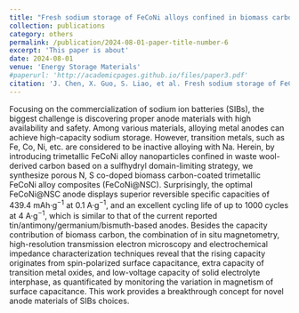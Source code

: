 ```yaml
---
title: "Fresh sodium storage of FeCoNi alloys confined in biomass carbon revealed by operando magnetometry"
collection: publications
category: others
permalink: /publication/2024-08-01-paper-title-number-6
excerpt: 'This paper is about'
date: 2024-08-01
venue: 'Energy Storage Materials'
#paperurl: 'http://academicpages.github.io/files/paper3.pdf'
citation: 'J. Chen, X. Guo, S. Liao, et al. Fresh sodium storage of FeCoNi alloys confined in biomass carbon revealed by operando magnetometry, Energy Storage Materials, 2024, 71, 103600.'
---
```

Focusing on the commercialization of sodium ion batteries (SIBs), the biggest challenge is discovering proper anode materials with high availability and safety. Among various materials, alloying metal anodes can achieve high-capacity sodium storage. However, transition metals, such as Fe, Co, Ni, etc. are considered to be inactive alloying with Na. Herein, by introducing trimetallic FeCoNi alloy nanoparticles confined in waste wool-derived carbon based on a sulfhydryl domain-limiting strategy, we synthesize porous N, S co-doped biomass carbon-coated trimetallic FeCoNi alloy composites (FeCoNi@NSC). Surprisingly, the optimal FeCoNi@NSC anode displays superior reversible specific capacities of 439.4 mAh·g<sup>−1</sup> at 0.1 A·g<sup>−1</sup>, and an excellent cycling life of up to 1000 cycles at 4 A·g<sup>−1</sup>, which is similar to that of the current reported tin/antimony/germanium/bismuth-based anodes. Besides the capacity contribution of biomass carbon, the combination of in situ magnetometry, high-resolution transmission electron microscopy and electrochemical impedance characterization techniques reveal that the rising capacity originates from spin-polarized surface capacitance, extra capacity of transition metal oxides, and low-voltage capacity of solid electrolyte interphase, as quantificated by monitoring the variation in magnetism of surface capacitance. This work provides a breakthrough concept for novel anode materials of SIBs choices.
